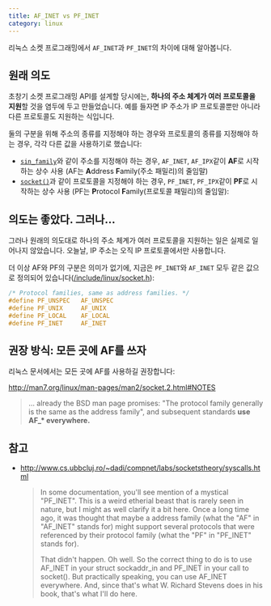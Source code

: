 ```yaml
---
title: AF_INET vs PF_INET
category: linux
---
```


리눅스 소켓 프로그래밍에서 `AF_INET`과 `PF_INET`의 차이에 대해 알아봅니다.

## 원래 의도

초창기 소켓 프로그래밍 API를 설계할 당시에는, **하나의 주소 체계가 여러 프로토콜을 지원**할 것을 염두에 두고 만들었습니다. 예를 들자면 IP 주소가 IP 프로토콜뿐만 아니라 다른 프로토콜도 지원하는 식입니다.

둘의 구분을 위해 주소의 종류를 지정해야 하는 경우와 프로토콜의 종류를 지정해야 하는 경우, 각각 다른 값을 사용하기로 했습니다:

- [`sin_family`](http://man7.org/linux/man-pages/man7/ip.7.html)와 같이 주소를 지정해야 하는 경우, `AF_INET`, `AF_IPX`같이 **AF**로 시작하는 상수 사용 (AF는 **A**ddress **F**amily(주소 패밀리)의 줄임말)
- [`socket()`](http://man7.org/linux/man-pages/man2/socket.2.html)과 같이 프로토콜을 지정해야 하는 경우, `PF_INET`, `PF_IPX`같이 **PF**로 시작하는 상수 사용 (PF는 **P**rotocol **F**amily(프로토콜 패밀리)의 줄임말):

## 의도는 좋았다. 그러나...

그러나 원래의 의도대로 하나의 주소 체계가 여러 프로토콜을 지원하는 일은 실제로 일어나지 않았습니다. 오늘날, IP 주소는 오직 IP 프로토콜에서만 사용합니다.

더 이상 AF와 PF의 구분은 의미가 없기에, 지금은 `PF_INET`와 `AF_INET` 모두 같은 값으로 정의되어 있습니다([/include/linux/socket.h](https://github.com/torvalds/linux/blob/26bc672134241a080a83b2ab9aa8abede8d30e1c/include/linux/socket.h#L215-L219)):

```c
/* Protocol families, same as address families. */
#define PF_UNSPEC	AF_UNSPEC
#define PF_UNIX		AF_UNIX
#define PF_LOCAL	AF_LOCAL
#define PF_INET		AF_INET
```

## 권장 방식: 모든 곳에 AF를 쓰자

리눅스 문서에서는 모든 곳에 AF를 사용하길 권장합니다:

<http://man7.org/linux/man-pages/man2/socket.2.html#NOTES>
> ... already the BSD man page promises: "The protocol family generally is the same as the address family", and subsequent standards **use AF_\* everywhere.**

## 참고

- <http://www.cs.ubbcluj.ro/~dadi/compnet/labs/socketstheory/syscalls.html>

    > In some documentation, you'll see mention of a mystical "PF_INET". This is a weird etherial beast that is rarely seen in nature, but I might as well clarify it a bit here. Once a long time ago, it was thought that maybe a address family (what the "AF" in "AF_INET" stands for) might support several protocols that were referenced by their protocol family (what the "PF" in "PF_INET" stands for).
    >
    > That didn't happen. Oh well. So the correct thing to do is to use AF_INET in your struct sockaddr_in and PF_INET in your call to socket(). But practically speaking, you can use AF_INET everywhere. And, since that's what W. Richard Stevens does in his book, that's what I'll do here.
